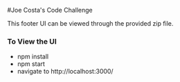 #Joe Costa's Code Challenge

This footer UI can be viewed through the provided zip file.

### To View the UI
- npm install
- npm start
- navigate to http://localhost:3000/
